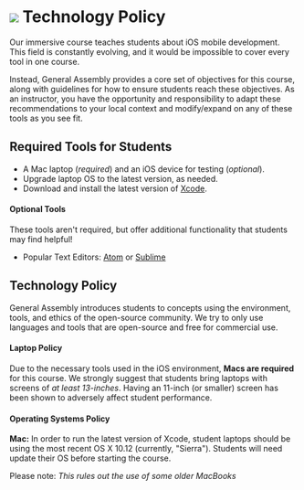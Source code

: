 # ![](https://ga-dash.s3.amazonaws.com/production/assets/logo-9f88ae6c9c3871690e33280fcf557f33.png) Technology Policy

Our immersive course teaches students about iOS mobile development. This field is constantly evolving, and it would be impossible to cover every tool in one course.

Instead, General Assembly provides a core set of objectives for this course, along with guidelines for how to ensure students reach these objectives. As an instructor, you have the opportunity and responsibility to adapt these recommendations to your local context and modify/expand on any of these tools as you see fit.

## Required Tools for Students

- A Mac laptop (*required*) and an iOS device for testing (*optional*).
- Upgrade laptop OS to the latest version, as needed.
- Download and install the latest version of [Xcode](https://developer.apple.com/xcode/).


#### Optional Tools
These tools aren't required, but offer additional functionality that students may find helpful!

- Popular Text Editors: [Atom](https://atom.io) or [Sublime](http://www.sublimetext.com)


## Technology Policy

General Assembly introduces students to concepts using the environment, tools, and ethics of the open-source community. We try to only use languages and tools that are open-source and free for commercial use.

#### Laptop Policy

Due to the necessary tools used in the iOS environment, **Macs are required** for this course. We strongly suggest that students bring laptops with screens of *at least 13-inches*. Having an 11-inch (or smaller) screen has been shown to adversely affect student performance.

#### Operating Systems Policy

**Mac:** In order to run the latest version of Xcode, student laptops should be using the most recent OS X 10.12 (currently, "Sierra"). Students will need update their OS before starting the course.

Please note: *This rules out the use of some older MacBooks*
